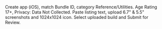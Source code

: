Create app (iOS), match Bundle ID, category Reference/Utilities. Age Rating 17+, Privacy: Data Not Collected. Paste listing text, upload 6.7" & 5.5" screenshots and 1024x1024 icon. Select uploaded build and Submit for Review.
